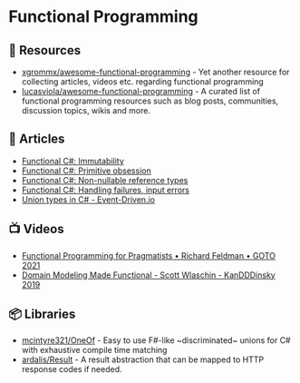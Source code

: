 # Functional Programming

## 📘 Resources
- [xgrommx/awesome-functional-programming](https://github.com/xgrommx/awesome-functional-programming) - Yet another resource for collecting articles, videos etc. regarding functional programming
- [lucasviola/awesome-functional-programming](https://github.com/lucasviola/awesome-functional-programming) - A curated list of functional programming resources such as blog posts, communities, discussion topics, wikis and more.

## 📕 Articles
- [Functional C#: Immutability](https://enterprisecraftsmanship.com/posts/functional-c-immutability/)
- [Functional C#: Primitive obsession](https://enterprisecraftsmanship.com/posts/functional-c-primitive-obsession/)
- [Functional C#: Non-nullable reference types](https://enterprisecraftsmanship.com/posts/functional-c-non-nullable-reference-types/)
- [Functional C#: Handling failures, input errors](https://enterprisecraftsmanship.com/posts/functional-c-handling-failures-input-errors/)
- [Union types in C# - Event-Driven.io](https://www.notion.so/mehdihadeli/Union-types-in-C-Event-Driven-io-4737f97b80e84ba2b5f5c530cbe4eae0)

## 📺 Videos
- [Functional Programming for Pragmatists • Richard Feldman • GOTO 2021](https://www.youtube.com/watch?v=3n17wHe5wEw)
- [Domain Modeling Made Functional - Scott Wlaschin - KanDDDinsky 2019](https://www.youtube.com/watch?v=2JB1_e5wZmU)
## 📦 Libraries
- [mcintyre321/OneOf](https://github.com/mcintyre321/OneOf) - Easy to use F#-like ~discriminated~ unions for C# with exhaustive compile time matching
- [ardalis/Result](https://github.com/ardalis/Result) - A result abstraction that can be mapped to HTTP response codes if needed.